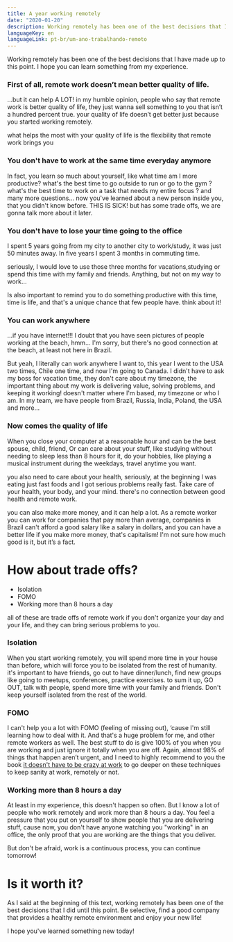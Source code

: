 ```yaml
---
title: A year working remotely
date: "2020-01-20"
description: Working remotely has been one of the best decisions that I have made up to this point. I hope you can learn something from my experience.
languageKey: en
languageLink: pt-br/um-ano-trabalhando-remoto
---
```


Working remotely has been one of the best decisions that I have made up to this point. I hope you can learn something from my experience.

<h3 class="subtitle--separator">First of all, remote work doesn’t mean better quality of life.</h3>

…but it can help A LOT! in my humble opinion, people who say that remote work is better quality of life, they just wanna sell something to you that isn’t a hundred percent true. your quality of life doesn’t get better just because you started working remotely.

what helps the most with your quality of life is the flexibility that remote work brings you 

<h3>You don't have to work at the same time everyday anymore</h3>

In fact, you learn so much about yourself, like what time am I more productive? what's the best time to go outside to run or go to the gym ? what's the best time to work on a task that needs my entire focus ? and many more questions... now you've learned about a new person inside you, that you didn't know before. THIS IS SICK! but has some trade offs, we are gonna talk more about it later.

<h3>You don't have to lose your time going to the office</h3>

I spent 5 years going from my city to another city to work/study, it was just 50 minutes away. In five years I spent 3 months in commuting time.

seriously, I would love to use those three months for vacations,studying or spend this time with my family and friends. Anything, but not on my way to work...

Is also important to remind you to do something productive with this time, time is life, and that's a unique chance that few people have. think about it!

<h3>You can work anywhere</h3> 

...if you have internet!!! I doubt that you have seen pictures of people working at the beach, hmm... I'm sorry, but there's no good connection at the beach, at least not here in Brazil.

But yeah, I literally can work anywhere I want to, this year I went to the USA two times, Chile one time, and now I'm going to Canada. I didn't have to ask my boss for vacation time, they don't care about my timezone, the important thing about my work is delivering value, solving problems, and keeping it working! doesn't matter where I'm based, my timezone or who I am. In my team, we have people from Brazil, Russia, India, Poland, the USA and more...

<h3>Now comes the quality of life</h3> 

When you close your computer at a reasonable hour and can be the best spouse, child, friend, Or can care about your stuff, like studying without needing to sleep less than 8 hours for it, do your hobbies, like playing a musical instrument during the weekdays, travel anytime you want.

you also need to care about your health, seriously, at the beginning I was eating just fast foods and I got serious problems really fast. Take care of your health, your body, and your mind. there's no connection between good health and remote work.

you can also make more money, and it can help a lot. As a remote worker you can work for companies that pay more than average, companies in Brazil can't afford a good salary like a salary in dollars, and you can have a better life if you make more money, that's capitalism! I'm not sure how much good is it, but it’s a fact.

<h1>How about trade offs?</h1>

- Isolation
- FOMO 
- Working more than 8 hours a day

all of these are trade offs of remote work if you don't organize your day and your life, and they can bring serious problems to you.

<h3>Isolation</h3>

When you start working remotely, you will spend more time in your house than before, which will force you to be isolated from the rest of humanity. it's important to have friends, go out to have dinner/lunch, find new groups like going to meetups, conferences, practice exercises. to sum it up, GO OUT, talk with people, spend more time with your family and friends. Don't keep yourself isolated from the rest of the world.

<h3>FOMO</h3>

I can't help you a lot with FOMO (feeling of missing out), ‘cause I'm still learning how to deal with it. And that's a huge problem for me, and other remote workers as well. The best stuff to do is give 100% of you when you are working and just ignore it totally when you are off. Again, almost 98% of things that happen aren’t urgent, and I need to highly recommend to you the book [it doesn't have to be crazy at work](https://www.amazon.com/Doesnt-Have-Be-Crazy-Work/dp/0062874780/ref=sr_1_1?crid=29HZM51PVO126&keywords=it+doesn%27t+have+to+be+crazy+at+work&qid=1579489696&sprefix=it+doesn%2Caps%2C161&sr=8-1) to go deeper on these techniques to keep sanity at work, remotely or not.

<h3>Working more than 8 hours a day</h3>

At least in my experience, this doesn't happen so often. But I know a lot of people who work remotely and work more than 8 hours a day. You feel a pressure that you put on yourself to show people that you are delivering stuff, cause now, you don't have anyone watching you "working" in an office, the only proof that you are working are the things that you deliver.

But don't be afraid, work is a continuous process, you can continue tomorrow!

<h1>Is it worth it?</h1>

As I said at the beginning of this text, working remotely has been one of the best decisions that I did until this point. Be selective, find a good company that provides a healthy remote environment and enjoy your new life!

I hope you've learned something new today!
